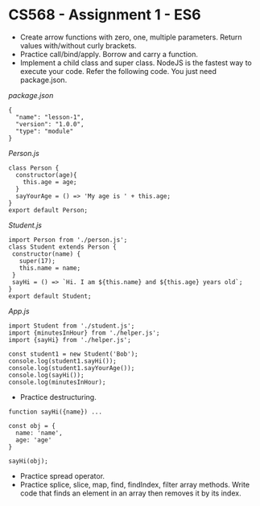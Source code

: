 # CS568 - Assignment 1 - ES6
- Create arrow functions with zero, one, multiple parameters. Return values with/without curly brackets.
- Practice call/bind/apply. Borrow and carry a function.
- Implement a child class and super class. NodeJS is the fastest way to execute your code. Refer the following code. You just need package.json.

*package.json*
```
{
  "name": "lesson-1",
  "version": "1.0.0",
  "type": "module"
}
```
*Person.js*
```
class Person {
  constructor(age){
    this.age = age;
  }
  sayYourAge = () => 'My age is ' + this.age;
}
export default Person;
```
*Student.js*
```
import Person from './person.js';
class Student extends Person {
 constructor(name) {
   super(17);
   this.name = name;
 }
 sayHi = () => `Hi. I am ${this.name} and ${this.age} years old`;
}
export default Student;
```

*App.js*
```
import Student from './student.js';
import {minutesInHour} from './helper.js';
import {sayHi} from './helper.js';

const student1 = new Student('Bob');
console.log(student1.sayHi());
console.log(student1.sayYourAge());
console.log(sayHi());
console.log(minutesInHour);
```

- Practice destructuring.
```
function sayHi({name}) ...

const obj = {
  name: 'name',
  age: 'age'
}

sayHi(obj);
```
- Practice spread operator.
- Practice splice, slice, map, find, findIndex, filter array methods. Write code that finds an element in an array then removes it by its index.
